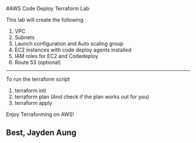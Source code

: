 #AWS Code Deploy Terraform Lab

This lab will create the following
1. VPC
2. Subnets
3. Launch configuration and Auto scaling group
4. EC2 instances with code deploy agents installed
5. IAM roles for EC2 and Codedeploy
6. Route 53 (optional)


---------------------------------------------------------------
To run the terraform script 
1.	terraform init 
2.	terraform plan (And check if the plan works out for you) 
3.	terraform apply 

Enjoy Terraforming on AWS! 


Best, 
Jayden Aung
----------------------------------------------------------------

